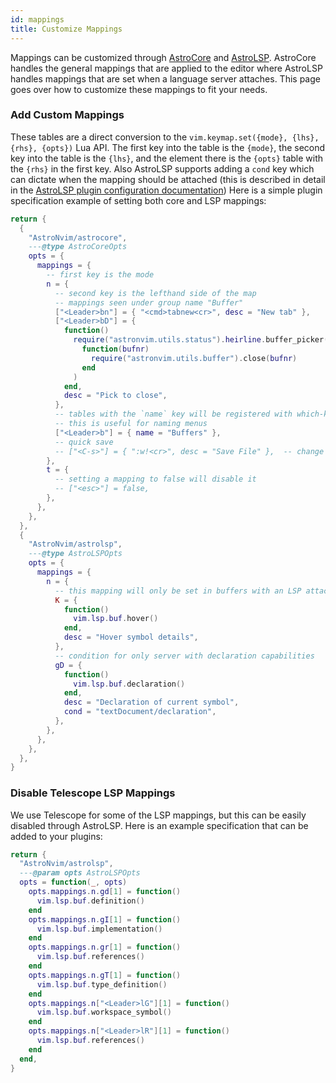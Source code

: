 ```yaml
---
id: mappings
title: Customize Mappings
---
```


Mappings can be customized through [AstroCore](https://github.com/AstroNvim/astrocore) and [AstroLSP](https://github.com/AstroNvim/astrolsp). AstroCore handles the general mappings that are applied to the editor where AstroLSP handles mappings that are set when a language server attaches. This page goes over how to customize these mappings to fit your needs.

### Add Custom Mappings

These tables are a direct conversion to the `vim.keymap.set({mode}, {lhs}, {rhs}, {opts})` Lua API. The first key into the table is the `{mode}`, the second key into the table is the `{lhs}`, and the element there is the `{opts}` table with the `{rhs}` in the first key. Also AstroLSP supports adding a `cond` key which can dictate when the mapping should be attached (this is described in detail in the [AstroLSP plugin configuration documentation](https://github.com/AstroNvim/astrolsp#%EF%B8%8F-configuration)) Here is a simple plugin specification example of setting both core and LSP mappings:

```lua title="lua/plugins/mappings.lua"
return {
  {
    "AstroNvim/astrocore",
    ---@type AstroCoreOpts
    opts = {
      mappings = {
        -- first key is the mode
        n = {
          -- second key is the lefthand side of the map
          -- mappings seen under group name "Buffer"
          ["<Leader>bn"] = { "<cmd>tabnew<cr>", desc = "New tab" },
          ["<Leader>bD"] = {
            function()
              require("astronvim.utils.status").heirline.buffer_picker(
                function(bufnr)
                  require("astronvim.utils.buffer").close(bufnr)
                end
              )
            end,
            desc = "Pick to close",
          },
          -- tables with the `name` key will be registered with which-key if it's installed
          -- this is useful for naming menus
          ["<Leader>b"] = { name = "Buffers" },
          -- quick save
          -- ["<C-s>"] = { ":w!<cr>", desc = "Save File" },  -- change description but the same command
        },
        t = {
          -- setting a mapping to false will disable it
          -- ["<esc>"] = false,
        },
      },
    },
  },
  {
    "AstroNvim/astrolsp",
    ---@type AstroLSPOpts
    opts = {
      mappings = {
        n = {
          -- this mapping will only be set in buffers with an LSP attached
          K = {
            function()
              vim.lsp.buf.hover()
            end,
            desc = "Hover symbol details",
          },
          -- condition for only server with declaration capabilities
          gD = {
            function()
              vim.lsp.buf.declaration()
            end,
            desc = "Declaration of current symbol",
            cond = "textDocument/declaration",
          },
        },
      },
    },
  },
}
```

### Disable Telescope LSP Mappings

We use Telescope for some of the LSP mappings, but this can be easily disabled through AstroLSP. Here is an example specification that can be added to your plugins:

```lua title="lua/plugins/astrolsp.lua"
return {
  "AstroNvim/astrolsp",
  ---@param opts AstroLSPOpts
  opts = function(_, opts)
    opts.mappings.n.gd[1] = function()
      vim.lsp.buf.definition()
    end
    opts.mappings.n.gI[1] = function()
      vim.lsp.buf.implementation()
    end
    opts.mappings.n.gr[1] = function()
      vim.lsp.buf.references()
    end
    opts.mappings.n.gT[1] = function()
      vim.lsp.buf.type_definition()
    end
    opts.mappings.n["<Leader>lG"][1] = function()
      vim.lsp.buf.workspace_symbol()
    end
    opts.mappings.n["<Leader>lR"][1] = function()
      vim.lsp.buf.references()
    end
  end,
}
```
